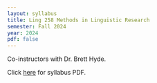 ```yaml
---
layout: syllabus
title: Ling 258 Methods in Linguistic Research
semester: Fall 2024
year: 2024
pdf: false
---
```


Co-instructors with Dr. Brett Hyde.

Click [here](assets/pdfsyllabi/fa2024-ling258.pdf) for syllabus PDF. 